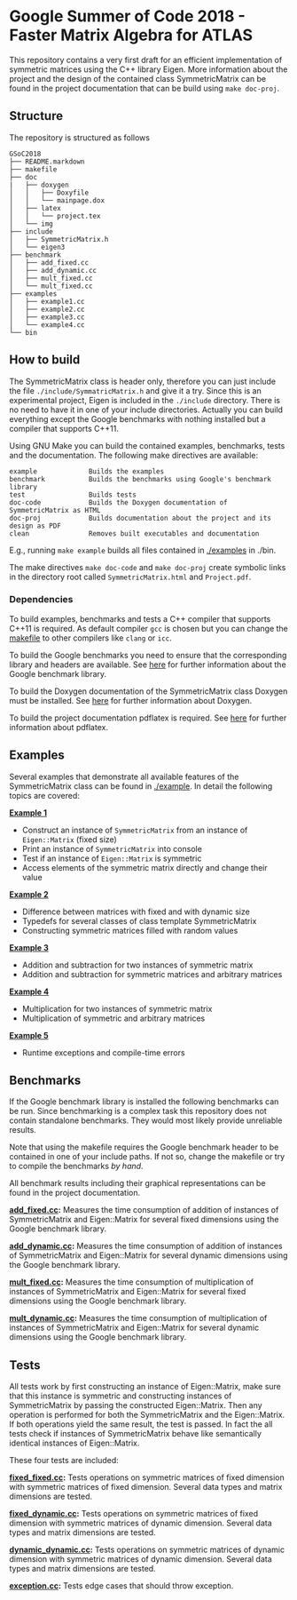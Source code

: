 # Google Summer of Code 2018 - Faster Matrix Algebra for ATLAS #

This repository contains a very first draft for an efficient implementation of symmetric matrices using the C++ library Eigen. More information about the project and the design of the contained class SymmetricMatrix can be found in the project documentation that can be build using ``make doc-proj``.

## Structure ##

The repository is structured as follows

    GSoC2018
    ├── README.markdown             
    ├── makefile                 
    ├── doc     
    |   ├── doxygen
    │   │   ├── Doxyfile
    │   │   └── mainpage.dox   
    │   ├── latex
    │   │   └── project.tex
    │   └── img
    ├── include
    │   ├── SymmetricMatrix.h
    │   └── eigen3
    ├── benchmark
    │   ├── add_fixed.cc
    │   ├── add_dynamic.cc
    │   ├── mult_fixed.cc
    │   └── mult_fixed.cc
    ├── examples
    │   ├── example1.cc
    │   ├── example2.cc
    │   ├── example3.cc
    │   └── example4.cc
    └── bin

## How to build ##

The SymmetricMatrix class is header only, therefore you can just include the file ``./include/SymmatricMatrix.h`` and give it a try.
Since this is an experimental project, Eigen is included in the ``./include`` directory. There is no need to have it in one of your include directories. Actually you can build everything except the Google benchmarks with nothing installed but a compiler that supports C++11.

Using GNU Make you can build the contained examples, benchmarks, tests and the documentation. The following make directives are available:

    example             Builds the examples
    benchmark           Builds the benchmarks using Google's benchmark library
    test                Builds tests
    doc-code            Builds the Doxygen documentation of SymmetricMatrix as HTML
    doc-proj            Builds documentation about the project and its design as PDF
    clean               Removes built executables and documentation

E.g., running ``make example`` builds all files contained in [./examples](./examples) in ./bin. 

The make directives ``make doc-code`` and ``make doc-proj`` create symbolic links in the directory root called ``SymmetricMatrix.html`` and ``Project.pdf``.

### Dependencies ###

To build examples, benchmarks and tests a C++ compiler that supports C++11 is required. As default compiler ``gcc`` is chosen but you can change the [makefile](makefile) to other compilers like ``clang`` or ``icc``.

To build the Google benchmarks you need to ensure that the corresponding library and headers are available. See [here](https://github.com/google/benchmark) for further information about the Google benchmark library.

To build the Doxygen documentation of the SymmetricMatrix class Doxygen must be installed. See [here](https://www.stack.nl/~dimitri/doxygen/) for further information about Doxygen.

To build the project documentation pdflatex is required. See [here](https://www.tug.org/applications/pdftex/) for further information about pdflatex.

## Examples ##

Several examples that demonstrate all available features of the SymmetricMatrix class can be found in [./example](./example). In detail the following topics are covered:

**[Example 1](./examples/example1.cc)**
- Construct an instance of ``SymmetricMatrix`` from an instance of ``Eigen::Matrix`` (fixed size)
- Print an instance of ``SymmetricMatrix`` into console
- Test if an instance of ``Eigen::Matrix`` is symmetric
- Access elements of the symmetric matrix directly and change their value

**[Example 2](./examples/example2.cc)**
- Difference between matrices with fixed and with dynamic size
- Typedefs for several classes of class template SymmetricMatrix
- Constructing symmetric matrices filled with random values

**[Example 3](./examples/example3.cc)**
- Addition and subtraction for two instances of symmetric matrix
- Addition and subtraction for symmetric matrices and arbitrary matrices

**[Example 4](./examples/example4.cc)**
- Multiplication for two instances of symmetric matrix
- Multiplication of symmetric and arbitrary matrices

**[Example 5](./examples/example5.cc)**
- Runtime exceptions and compile-time errors

## Benchmarks ##

If the Google benchmark library is installed the following benchmarks can be run. Since benchmarking is a complex task this repository does not contain standalone benchmarks. They would most likely provide unreliable results.

Note that using the makefile requires the Google benchmark header to be contained in one of your include paths. If not so, change the makefile or try to compile the benchmarks *by hand*.

All benchmark results including their graphical representations can be found in the project documentation.

**[add_fixed.cc](benchmarks/add_fixed.cc):** Measures the time consumption of addition of instances of SymmetricMatrix and Eigen::Matrix for several fixed dimensions using the Google benchmark library.

**[add_dynamic.cc](benchmarks/add_dynamic.cc):** Measures the time consumption of addition of instances of SymmetricMatrix and Eigen::Matrix for several dynamic dimensions using the Google benchmark library.

**[mult_fixed.cc](benchmarks/mult_fixed.cc):** Measures the time consumption of multiplication of instances of SymmetricMatrix and Eigen::Matrix for several fixed dimensions using the Google benchmark library.

**[mult_dynamic.cc](benchmarks/mult_dynamic.cc):** Measures the time consumption of multiplication of instances of SymmetricMatrix and Eigen::Matrix for several dynamic dimensions using the Google benchmark library.

## Tests ##

All tests work by first constructing an instance of Eigen::Matrix, make sure that this instance is symmetric and constructing instances of SymmetricMatrix by passing the constructed Eigen::Matrix. Then any operation is performed for both the SymmetricMatrix and the Eigen::Matrix. If both operations yield the same result, the test is passed. In fact the all tests check if instances of SymmetricMatrix behave like semantically identical instances of Eigen::Matrix.

These four tests are included:

**[fixed_fixed.cc](tests/fixed_fixed.cc):** Tests operations on symmetric matrices of fixed dimension with symmetric matrices of fixed dimension. Several data types and matrix dimensions are tested.

**[fixed_dynamic.cc](tests/fixed_fixed.cc):** Tests operations on symmetric matrices of fixed dimension with symmetric matrices of dynamic dimension. Several data types and matrix dimensions are tested.

**[dynamic_dynamic.cc](tests/fixed_fixed.cc):** Tests operations on symmetric matrices of dynamic dimension with symmetric matrices of dynamic dimension. Several data types and matrix dimensions are tested.

**[exception.cc](tests/exception.cc):** Tests edge cases that should throw exception.